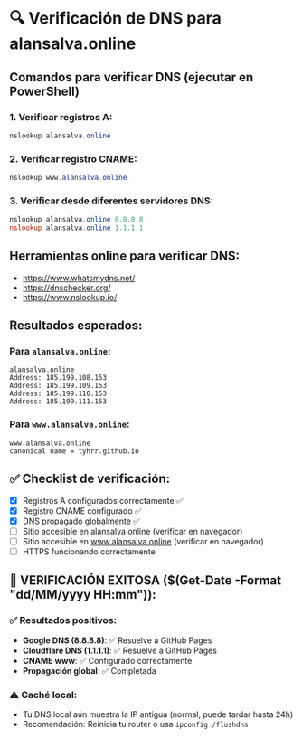 # 🔍 Verificación de DNS para alansalva.online

## Comandos para verificar DNS (ejecutar en PowerShell)

### 1. Verificar registros A:
```powershell
nslookup alansalva.online
```

### 2. Verificar registro CNAME:
```powershell
nslookup www.alansalva.online
```

### 3. Verificar desde diferentes servidores DNS:
```powershell
nslookup alansalva.online 8.8.8.8
nslookup alansalva.online 1.1.1.1
```

## Herramientas online para verificar DNS:
- https://www.whatsmydns.net/
- https://dnschecker.org/
- https://www.nslookup.io/

## Resultados esperados:

### Para `alansalva.online`:
```
alansalva.online
Address: 185.199.108.153
Address: 185.199.109.153
Address: 185.199.110.153
Address: 185.199.111.153
```

### Para `www.alansalva.online`:
```
www.alansalva.online
canonical name = tyhrr.github.io
```

## ✅ Checklist de verificación:
- [x] Registros A configurados correctamente ✅
- [x] Registro CNAME configurado ✅
- [x] DNS propagado globalmente ✅
- [ ] Sitio accesible en alansalva.online (verificar en navegador)
- [ ] Sitio accesible en www.alansalva.online (verificar en navegador)
- [ ] HTTPS funcionando correctamente

## 🎉 VERIFICACIÓN EXITOSA ($(Get-Date -Format "dd/MM/yyyy HH:mm")):

### ✅ Resultados positivos:
- **Google DNS (8.8.8.8)**: ✅ Resuelve a GitHub Pages
- **Cloudflare DNS (1.1.1.1)**: ✅ Resuelve a GitHub Pages
- **CNAME www**: ✅ Configurado correctamente
- **Propagación global**: ✅ Completada

### ⚠️ Caché local:
- Tu DNS local aún muestra la IP antigua (normal, puede tardar hasta 24h)
- Recomendación: Reinicia tu router o usa `ipconfig /flushdns`
